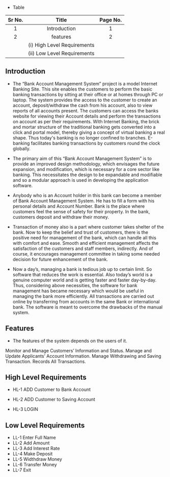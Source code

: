 
  * Table
  

  |  Sr No.   |           Title              | Page No.       |    
  |:---------:|:----------------------------:|:------------------:|
  | 1 |   Introduction  | 1 |
  | 2 | features | 2 |
  |   | (i) High Level Requirements |   |
  |   | (ii) Low Level Requirements |   |

  ## Introduction

  * The “Bank Account Management System” project is a model Internet Banking Site. This site enables the customers to perform the basic banking transactions by sitting at their office or at homes through PC or laptop. The system provides the access to the customer to create an account, deposit/withdraw the cash from his account, also to view reports of all accounts present. The customers can access the banks website for viewing their Account details and perform the transactions on account as per their requirements. With Internet Banking, the
brick and mortar structure of the traditional banking gets converted into a click and portal model, thereby giving a concept of virtual banking a real shape. Thus today's banking is no longer confined to branches. E-banking facilitates banking transactions by customers round the clock globally. 

* The primary aim of this “Bank Account Management System” is to provide an improved design methodology, which envisages the future expansion, and modification, which is necessary for a core sector like banking. This necessitates the design to be expandable and modifiable and so a modular approach is used in developing the application software.

* Anybody who is an Account holder in this bank can become a member of Bank Account Management System. He has to fill a form with his personal details and Account Number. Bank is the place where customers feel the sense of safety for their property. In the bank, customers deposit and withdraw their money.

*  Transaction of money also is a part where customer takes shelter of the bank. Now to keep the belief and trust of customers, there is the positive need for management of the bank, which can handle all this with comfort and ease. Smooth and efficient management affects the satisfaction of the customers and staff members, indirectly. And of course, it encourages management committee in taking some needed decision for future enhancement of the bank.

* Now a day’s, managing a bank is tedious job up to certain limit. So software that reduces the work is essential. Also today’s world is a genuine computer world and is getting faster and faster day-by-day. Thus, considering above necessities, the software for bank management has became necessary which would be useful in managing the bank more efficiently. All transactions are carried out online by transferring from accounts in the same Bank or international bank. The software is meant to overcome the drawbacks of the manual system.

## Features

* The features of the system depends on the users of it.

Monitor and Manage Customers’ Information and Status.
Manage and Update Applicants’ Account Information.
Manage Withdrawing and Saving Transaction.
Records All Transactions.

## High Level Requirements

* HL-1 
 ADD Customer to Bank Account

* HL-2
 ADD Customer to Saving Account

* HL-3
 LOGIN

## Low Level Requirements

* LL-1
  Enter Full Name
* LL-2
  Add Amount
* LL-3
  Add Interest Rate
* LL-4
  Make Deposit
* LL-5
  Widthdraw Money
* LL-6
  Transfer Money
* LL-7
  Exit